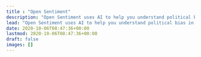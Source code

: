 ```yaml
---
title : "Open Sentiment"
description: "Open Sentiment uses AI to help you understand political bias in the news, promoting a more informed and balanced view of world events."
lead: "Open Sentiment uses AI to help you understand political bias in the news, promoting a more informed and balanced view of world events."
date: 2020-10-06T08:47:36+00:00
lastmod: 2020-10-06T08:47:36+00:00
draft: false
images: []
---
```

